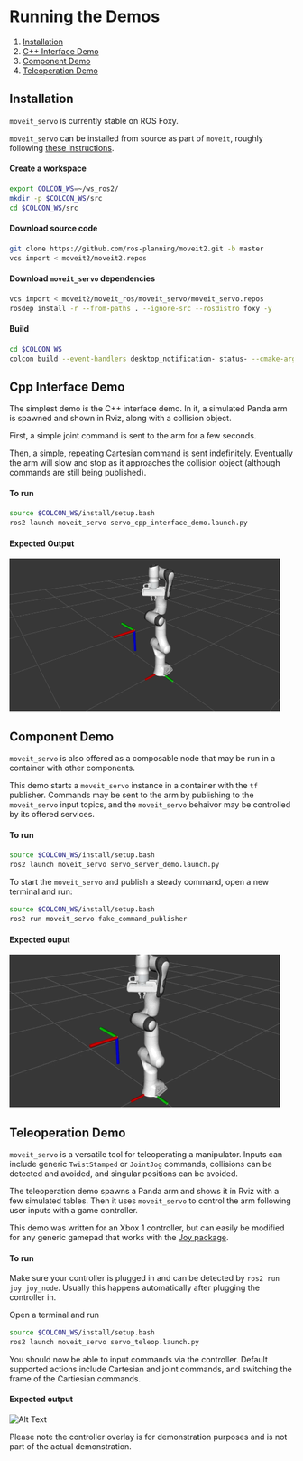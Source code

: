 # Running the Demos
1) [Installation](#Installation)
2) [C++ Interface Demo](#Cpp-Interface-Demo)
3) [Component Demo](#Component-Demo)
4) [Teleoperation Demo](#Teleoperation-Demo)


## Installation
`moveit_servo` is currently stable on ROS Foxy.

`moveit_servo` can be installed from source as part of `moveit`, roughly following [these instructions](https://moveit.ros.org/install-moveit2/source/).

#### Create a workspace
```bash
export COLCON_WS=~/ws_ros2/
mkdir -p $COLCON_WS/src
cd $COLCON_WS/src
```

#### Download source code
```bash
git clone https://github.com/ros-planning/moveit2.git -b master
vcs import < moveit2/moveit2.repos
```

#### Download `moveit_servo` dependencies
```bash
vcs import < moveit2/moveit_ros/moveit_servo/moveit_servo.repos
rosdep install -r --from-paths . --ignore-src --rosdistro foxy -y
```

#### Build
```bash
cd $COLCON_WS
colcon build --event-handlers desktop_notification- status- --cmake-args -DCMAKE_BUILD_TYPE=Release
```

## Cpp Interface Demo
The simplest demo is the C++ interface demo. In it, a simulated Panda arm is spawned and shown in Rviz, along with a collision object. 

First, a simple joint command is sent to the arm for a few seconds.

Then, a simple, repeating Cartesian command is sent indefinitely. Eventually the arm will slow and stop as it approaches the collision object (although commands are still being published).

#### To run
```bash
source $COLCON_WS/install/setup.bash
ros2 launch moveit_servo servo_cpp_interface_demo.launch.py
```

#### Expected Output
![Alt Text](https://github.com/AdamPettinger/moveit2/blob/pr-rebase_on_foxy/moveit_ros/moveit_servo/doc/Images/C%2B%2B_Interface_Demo.gif)

## Component Demo
`moveit_servo` is also offered as a composable node that may be run in a container with other components. 

This demo starts a `moveit_servo` instance in a container with the `tf` publisher. Commands may be sent to the arm by publishing to the `moveit_servo` input topics, and the `moveit_servo` behaivor may be controlled by its offered services.

#### To run
```bash
source $COLCON_WS/install/setup.bash
ros2 launch moveit_servo servo_server_demo.launch.py
```

To start the `moveit_servo` and publish a steady command, open a new terminal and run:
```bash
source $COLCON_WS/install/setup.bash
ros2 run moveit_servo fake_command_publisher
```

#### Expected ouput
![Alt Text](https://github.com/AdamPettinger/moveit2/blob/pr-rebase_on_foxy/moveit_ros/moveit_servo/doc/Images/Servo_Component_Demo.gif)

## Teleoperation Demo
`moveit_servo` is a versatile tool for teleoperating a manipulator. Inputs can include generic `TwistStamped` or `JointJog` commands, collisions can be detected and avoided, and singular positions can be avoided. 

The teleoperation demo spawns a Panda arm and shows it in Rviz with a few simulated tables. Then it uses `moveit_servo` to control the arm following user inputs with a game controller. 

This demo was written for an Xbox 1 controller, but can easily be modified for any generic gamepad that works with the [Joy package](https://index.ros.org/p/joy/#foxy). 

#### To run
Make sure your controller is plugged in and can be detected by `ros2 run joy joy_node`. Usually this happens automatically after plugging the controller in.

Open a terminal and run
```bash
source $COLCON_WS/install/setup.bash
ros2 launch moveit_servo servo_teleop.launch.py
```
You should now be able to input commands via the controller. Default supported actions include Cartesian and joint commands, and switching the frame of the Cartiesian commands.

#### Expected output
![Alt Text](https://github.com/AdamPettinger/moveit2/blob/pr-rebase_on_foxy/moveit_ros/moveit_servo/doc/Images/Servo_Teleop_Demo.gif)

Please note the controller overlay is for demonstration purposes and is not part of the actual demonstration.